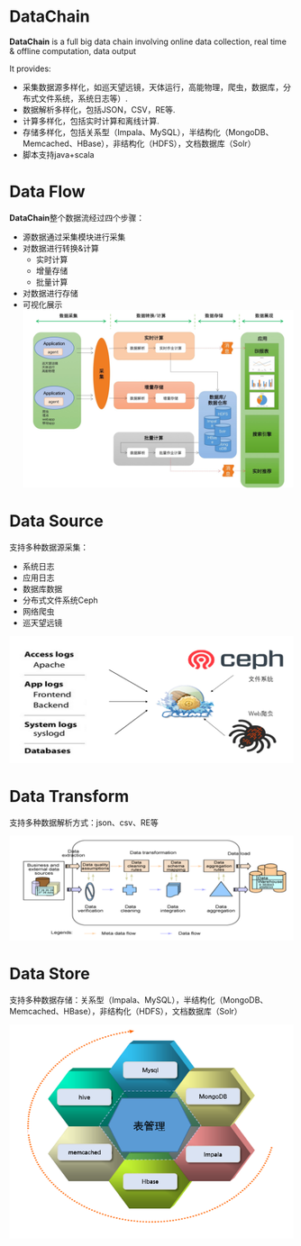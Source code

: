 
DataChain
===

**DataChain** is a full big data chain involving online data collection, real time & offline computation, data output

It provides:

*  采集数据源多样化，如巡天望远镜，天体运行，高能物理，爬虫，数据库，分布式文件系统，系统日志等）.
*  数据解析多样化，包括JSON，CSV，RE等.
*  计算多样化，包括实时计算和离线计算.
*  存储多样化，包括关系型（Impala、MySQL），半结构化（MongoDB、Memcached、HBase），非结构化（HDFS），文档数据库（Solr）
*  脚本支持java+scala

Data Flow
===
**DataChain**整个数据流经过四个步骤：
* 源数据通过采集模块进行采集
* 对数据进行转换&计算
  * 实时计算
  * 增量存储
  * 批量计算
* 对数据进行存储
* 可视化展示
![](https://github.com/cas-bigdatalab/DataChain/blob/master/doc/dataFlow.png)

Data Source
===

支持多种数据源采集：
*  系统日志
*  应用日志
*  数据库数据
*  分布式文件系统Ceph
*  网络爬虫
*  巡天望远镜

![](https://github.com/cas-bigdatalab/DataChain/blob/master/doc/dataSource.png)

Data Transform
===

支持多种数据解析方式：json、csv、RE等

![](https://github.com/cas-bigdatalab/DataChain/blob/master/doc/dataTransform.png)

Data Store
===

支持多种数据存储：关系型（Impala、MySQL），半结构化（MongoDB、Memcached、HBase），非结构化（HDFS），文档数据库（Solr）

![](https://github.com/cas-bigdatalab/DataChain/blob/master/doc/dataStore.png)


